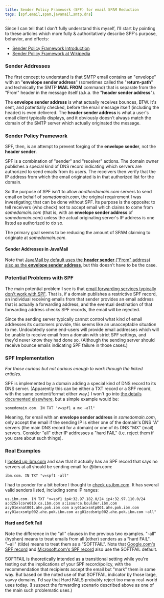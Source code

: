 ```yaml
---
title: Sender Policy Framework (SPF) for email SPAM Reduction
tags: [spf,email,spam,javamail,smtp,dns]
---
```

Since I can tell that I don't fully understand this myself, I'll start by pointing to these articles which more fully & authoritatively describe SPF's purpose, behavior, and effects:

*   [Sender Policy Framework Introduction](http://www.openspf.net/Introduction)
*   [Sender Policy Framework at Wikipedia](http://en.wikipedia.org/wiki/Sender_Policy_Framework)

### Sender Addresses

The first concept to understand is that SMTP email contains an "envelope" with an "**envelope sender address**" (sometimes called the "**return-path**" and technically the SMTP **MAIL FROM** command)  that is separate from the "From" header in the message itself (a.k.a. the "**header sender address**").

The **envelope sender address** is what actually receives bounces, BTW. It's sent, and potentially checked, before the email message itself (including the header) is even delivered. The **header sender address** is what a user's email client typically displays, and it obviously doesn't always match the domain of the SMTP server which actually originated the message.

### Sender Policy Framework

SPF, then, is an attempt to prevent forging of the **envelope sender**, not the **header sender**.

SPF is a combination of "sender" and "receiver" actions. The domain owner publishes a special kind of DNS record indicating which servers are authorized to send emails from its users. The receivers then verify that the IP address from which the email originated is in that authorized list for the domain.

So the purpose of SPF isn't to allow _anotherdomain.com_ servers to send email on behalf of _somedomain.com_, the original requirement I was investigating; that can be done without SPF. Its purpose is the opposite: to tell receivers (who check) not to accept email which claims to come from _somedomain.com_ (that is, with an **envelope sender address** of _somedomain.com_) unless the actual originating server's IP address is one listed as authorized to do so.

The primary goal seems to be reducing the amount of SPAM claiming to originate at _somedomain.com_.

#### Sender Addresses in JavaMail

Note that [JavaMail by default uses the **header sender** ("From" address) also as the **envelope sender address**](https://javamail.java.net/nonav/docs/api/com/sun/mail/smtp/package-summary.html), but this doesn't have to be the case.

### Potential Problems with SPF

The main potential problem I see is that [email forwarding services typically don't work with SPF](http://en.wikipedia.org/wiki/Sender_Policy_Framework#FAIL_and_forwarding). That is, if a domain publishes a restrictive SPF record, an individual receiving emails from that sender provides an email address that is actually a forwarding address, and the eventual destination of that forwarding address checks SPF records, the email will be rejected.

Since the sending server typically cannot control what kind of email addresses its customers provide, this seems like an unacceptable situation to me. Undoubtedly some end-users will provide email addresses which will be unable to receive email from a domain with strict SPF settings, and they'd never know they had done so. (Although the sending server should receive bounce emails indicating SPF failure in those cases.)

### SPF Implementation

_For those curious but not curious enough to work through the linked articles._

SPF is implemented by a domain adding a special kind of DNS record to its DNS server. (Apparently this can be either a TXT record or a SPF record, with the same content/format either way.) I won't go into [the details documented elsewhere](http://www.openspf.net/SPF_Record_Syntax), but a simple example would be:

```
somedomain.com. IN TXT "v=spf1 a mx -all"
```

Meaning, for email with an **envelope sender address** in _somedomain.com_, only accept the email if the sending IP is either one of the domain's DNS "A" servers (the main DNS record for a domain) or one of its DNS "MX" (mail) servers. Consider "all" other IP addresses a "hard FAIL" (i.e. reject them if you care about such things).

### Real Examples

I [looked up ibm.com](http://dnsquery.org/dnsquery/ibm.com/TXT) and saw that it actually has an SPF record that says no servers at all should be sending email for @ibm.com:

```
ibm.com. IN TXT "v=spf1 -all"
```

I had to ponder for a bit before I thought to [check us.ibm.com](http://dnsquery.org/dnsquery/us.ibm.com/TXT). It has several valid senders listed, including some IP ranges:

```
us.ibm.com. IN TXT "v=spf1 ip4:32.97.182.0/24 ip4:32.97.110.0/24 a:d25xlcore010.ca.ibm.com a:isource.boulder.ibm.com a:y01exnat001.ahe.pok.ibm.com a:y01acxsmtp001.ahe.pok.ibm.com a:y01acxsmtp002.ahe.pok.ibm.com a:g01zcdsmtp002.ahe.pok.ibm.com ~all"
```

#### Hard and Soft Fail

Note the difference in the "all" clauses in the previous two examples. "-all" (hyphen) means to treat emails from all (other) senders as a "hard FAIL". "~all" (tilde) means to treat them as a "SOFTFAIL". Note that [Google.com's SPF record](http://dnsquery.org/dnsquery/google.com/TXT) and [Microsoft.com's SPF record](http://dnsquery.org/dnsquery/microsoft.com/TXT) also use the SOFTFAIL default.

SOFTFAIL is theoretically intended as a transitional setting while you're testing out the implications of your SPF record/policy, with the recommendation that recipients accept the email but "mark" them in some way. But based on the noted use of that SOFTFAIL indicator by those large, savvy domains, I'd say that Hard FAILS probably reject too many real-world uses today. (I suspect the forwarding scenario described above as one of the main such problematic uses.)
